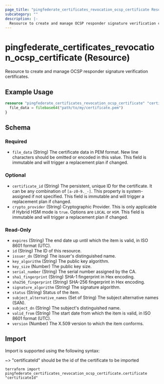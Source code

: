 ```yaml
---
page_title: "pingfederate_certificates_revocation_ocsp_certificate Resource - terraform-provider-pingfederate"
subcategory: ""
description: |-
  Resource to create and manage OCSP responder signature verification certificates.
---
```


# pingfederate_certificates_revocation_ocsp_certificate (Resource)

Resource to create and manage OCSP responder signature verification certificates.

## Example Usage

```terraform
resource "pingfederate_certificates_revocation_ocsp_certificate" "certificate" {
  file_data = filebase64("path/to/my/certificate.pem")
}
```

<!-- schema generated by tfplugindocs -->
## Schema

### Required

- `file_data` (String) The certificate data in PEM format. New line characters should be omitted or encoded in this value. This field is immutable and will trigger a replacement plan if changed.

### Optional

- `certificate_id` (String) The persistent, unique ID for the certificate. It can be any combination of `[a-z0-9._-]`. This property is system-assigned if not specified. This field is immutable and will trigger a replacement plan if changed.
- `crypto_provider` (String) Cryptographic Provider. This is only applicable if Hybrid HSM mode is `true`. Options are `LOCAL` or `HSM`. This field is immutable and will trigger a replacement plan if changed.

### Read-Only

- `expires` (String) The end date up until which the item is valid, in ISO 8601 format (UTC).
- `id` (String) The ID of this resource.
- `issuer_dn` (String) The issuer's distinguished name.
- `key_algorithm` (String) The public key algorithm.
- `key_size` (Number) The public key size.
- `serial_number` (String) The serial number assigned by the CA.
- `sha1_fingerprint` (String) SHA-1 fingerprint in Hex encoding.
- `sha256_fingerprint` (String) SHA-256 fingerprint in Hex encoding.
- `signature_algorithm` (String) The signature algorithm.
- `status` (String) Status of the item.
- `subject_alternative_names` (Set of String) The subject alternative names (SAN).
- `subject_dn` (String) The subject's distinguished name.
- `valid_from` (String) The start date from which the item is valid, in ISO 8601 format (UTC).
- `version` (Number) The X.509 version to which the item conforms.

## Import

Import is supported using the following syntax:

~> "certificateId" should be the id of the certificate to be imported

```shell
terraform import pingfederate_certificates_revocation_ocsp_certificate.certificate "certificateId"
```
